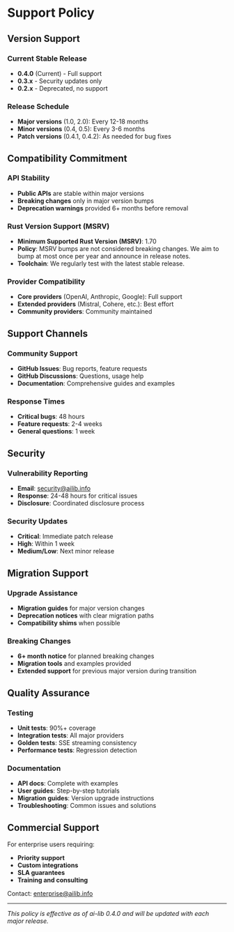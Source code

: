 # Support Policy

## Version Support

### Current Stable Release
- **0.4.0** (Current) - Full support
- **0.3.x** - Security updates only
- **0.2.x** - Deprecated, no support

### Release Schedule
- **Major versions** (1.0, 2.0): Every 12-18 months
- **Minor versions** (0.4, 0.5): Every 3-6 months  
- **Patch versions** (0.4.1, 0.4.2): As needed for bug fixes

## Compatibility Commitment

### API Stability
- **Public APIs** are stable within major versions
- **Breaking changes** only in major version bumps
- **Deprecation warnings** provided 6+ months before removal

### Rust Version Support (MSRV)
- **Minimum Supported Rust Version (MSRV)**: 1.70
- **Policy**: MSRV bumps are not considered breaking changes. We aim to bump at most once per year and announce in release notes.
- **Toolchain**: We regularly test with the latest stable release.

### Provider Compatibility
- **Core providers** (OpenAI, Anthropic, Google): Full support
- **Extended providers** (Mistral, Cohere, etc.): Best effort
- **Community providers**: Community maintained

## Support Channels

### Community Support
- **GitHub Issues**: Bug reports, feature requests
- **GitHub Discussions**: Questions, usage help
- **Documentation**: Comprehensive guides and examples

### Response Times
- **Critical bugs**: 48 hours
- **Feature requests**: 2-4 weeks
- **General questions**: 1 week

## Security

### Vulnerability Reporting
- **Email**: security@ailib.info
- **Response**: 24-48 hours for critical issues
- **Disclosure**: Coordinated disclosure process

### Security Updates
- **Critical**: Immediate patch release
- **High**: Within 1 week
- **Medium/Low**: Next minor release

## Migration Support

### Upgrade Assistance
- **Migration guides** for major version changes
- **Deprecation notices** with clear migration paths
- **Compatibility shims** when possible

### Breaking Changes
- **6+ month notice** for planned breaking changes
- **Migration tools** and examples provided
- **Extended support** for previous major version during transition

## Quality Assurance

### Testing
- **Unit tests**: 90%+ coverage
- **Integration tests**: All major providers
- **Golden tests**: SSE streaming consistency
- **Performance tests**: Regression detection

### Documentation
- **API docs**: Complete with examples
- **User guides**: Step-by-step tutorials
- **Migration guides**: Version upgrade instructions
- **Troubleshooting**: Common issues and solutions

## Commercial Support

For enterprise users requiring:
- **Priority support**
- **Custom integrations**
- **SLA guarantees**
- **Training and consulting**

Contact: enterprise@ailib.info

---

*This policy is effective as of ai-lib 0.4.0 and will be updated with each major release.*
